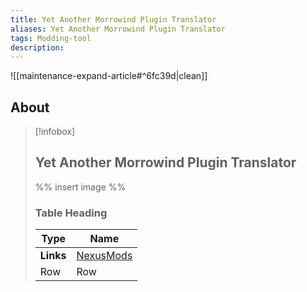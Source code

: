 ```yaml
---
title: Yet Another Morrowind Plugin Translator
aliases: Yet Another Morrowind Plugin Translator
tags: Modding-tool
description: 
---
```


![[maintenance-expand-article#^6fc39d|clean]]

## About

> [!infobox]
> 
> ## Yet Another Morrowind Plugin Translator
> 
> %% insert image %%
> 
> ### Table Heading
> 
> | Type | Name |
> | --- | --- |
> | **Links** | [NexusMods](https://www.nexusmods.com/morrowind/mods/44518) |
> | Row | Row |